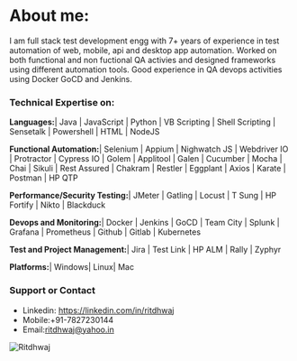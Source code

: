 # About me:
I am full stack test development engg with 7+ years of experience in test automation of web, mobile, api and desktop app automation. Worked on both functional and non fuctional QA activies and designed frameworks using different automation tools. Good experience in QA devops activities using Docker GoCD and Jenkins.

### Technical Expertise on:
 **Languages:**| Java | JavaScript | Python | VB Scripting | Shell Scripting | Sensetalk | Powershell | HTML | NodeJS
 
 **Functional Automation:**| Selenium | Appium | Nighwatch JS | Webdriver IO | Protractor | Cypress IO | Golem | Applitool | Galen | Cucumber | Mocha | Chai | Sikuli | Rest Assured | Chakram | Restler | Eggplant | Axios | Karate | Postman | HP QTP
 
 **Performance/Security Testing:**| JMeter | Gatling | Locust | T Sung | HP Fortify | Nikto | Blackduck
 
 **Devops and Monitoring:**| Docker | Jenkins | GoCD | Team City | Splunk | Grafana | Prometheus | Github | Gitlab | Kubernetes
 
 **Test and Project Management:**| Jira | Test Link | HP ALM | Rally | Zyphyr
 
 **Platforms:**| Windows| Linux| Mac



### Support or Contact
* Linkedin: https://linkedin.com/in/ritdhwaj
* Mobile:+91-7827230144
* Email:ritdhwaj@yahoo.in

![Ritdhwaj](/images/ritdhwaj.jpg)
